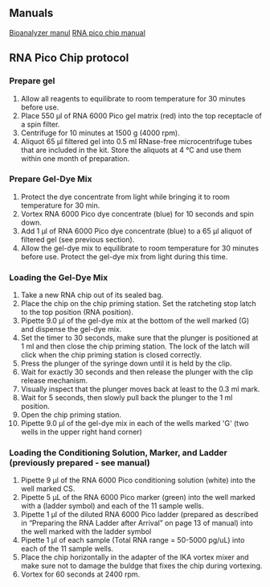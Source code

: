 ## Manuals

[Bioanalyzer manul]()
[RNA pico chip manual]()

## RNA Pico Chip protocol

### Prepare gel
1. Allow all reagents to equilibrate to room temperature for 30 minutes before use.
2. Place 550 μl of RNA 6000 Pico gel matrix (red) into the top receptacle of a spin filter.
3. Centrifuge for 10 minutes at 1500 g (4000 rpm).
4. Aliquot 65 μl filtered gel into 0.5 ml RNase-free microcentrifuge tubes that are included in the kit. Store the aliquots at 4 °C and use them within one month of preparation.

### Prepare Gel-Dye Mix
1. Protect the dye concentrate from light while bringing it to room temperature for 30 min.
2. Vortex RNA 6000 Pico dye concentrate (blue) for 10 seconds and spin down.
3. Add 1 μl of RNA 6000 Pico dye concentrate (blue) to a 65 μl aliquot of filtered gel (see previous section).
4. Allow the gel-dye mix to equilibrate to room temperature for 30 minutes before use. Protect the gel-dye mix from light during this time.

### Loading the Gel-Dye Mix
1. Take a new RNA chip out of its sealed bag.
2. Place the chip on the chip priming station. Set the ratcheting stop latch to the top position (RNA position).
3. Pipette 9.0 μl of the gel-dye mix at the bottom of the well marked (G) and dispense the gel-dye mix.
4. Set the timer to 30 seconds, make sure that the plunger is positioned at 1 ml and then close the chip priming station. The lock of the latch will click when the chip priming station is closed correctly.
5. Press the plunger of the syringe down until it is held by the clip.
6. Wait for exactly 30 seconds and then release the plunger with the clip release mechanism.
7. Visually inspect that the plunger moves back at least to the 0.3 ml mark.
8. Wait for 5 seconds, then slowly pull back the plunger to the 1 ml position.
9. Open the chip priming station.
10. Pipette 9.0 μl of the gel-dye mix in each of the wells marked 'G' (two wells in the upper right hand corner)

### Loading the Conditioning Solution, Marker, and Ladder (previously prepared - see manual)
1. Pipette 9 μl of the RNA 6000 Pico conditioning solution (white) into the well marked CS.
2. Pipette 5 μL of the RNA 6000 Pico marker (green) into the well marked with a (ladder symbol) and each of the 11 sample wells.
3. Pipette 1 μl of the diluted RNA 6000 Pico ladder (prepared as described in “Preparing the RNA Ladder after Arrival” on page 13 of manual) into the well marked with the ladder symbol
4. Pipette 1 μl of each sample (Total RNA range = 50-5000 pg/uL) into each of the 11 sample wells.
5. Place the chip horizontally in the adapter of the IKA vortex mixer and make sure not to damage the buldge that fixes the chip during vortexing.
6. Vortex for 60 seconds at 2400 rpm.
